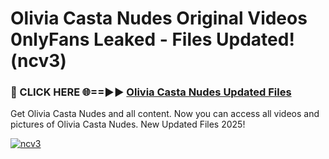 # Olivia Casta Nudes Original Videos 0nlyFans Leaked - Files Updated! (ncv3)

<h3>🔴 CLICK HERE 🌐==►► <a href="https://tinyurl.com/yc6ubb5a" rel="nofollow">Olivia Casta Nudes Updated Files</a></h3>

Get Olivia Casta Nudes and all content. Now you can access all videos and pictures of Olivia Casta Nudes. New Updated Files 2025!

[![ncv3](https://i.imgur.com/7eu0CRL.gif)](https://tinyurl.com/yc6ubb5a)
